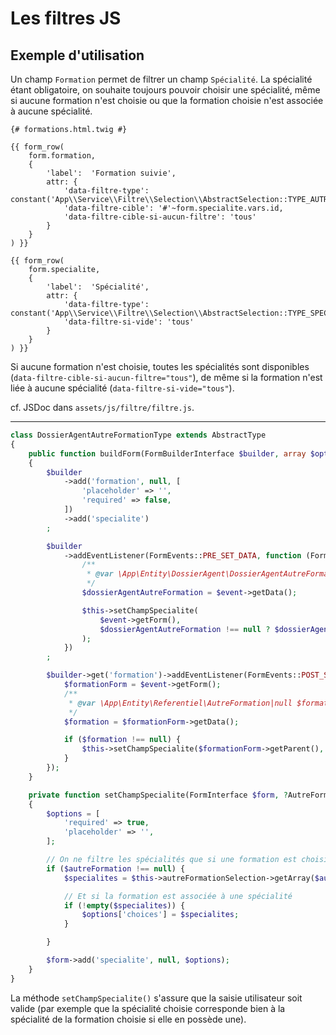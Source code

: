# Les filtres JS

## Exemple d'utilisation

Un champ `Formation` permet de filtrer un champ `Spécialité`. La spécialité étant obligatoire, on souhaite toujours pouvoir choisir une spécialité, même si aucune formation n'est choisie ou que la formation choisie n'est associée à aucune spécialité. 

```twig
{# formations.html.twig #}

{{ form_row(
    form.formation,
    {
        'label':  'Formation suivie',
        attr: {
            'data-filtre-type': constant('App\\Service\\Filtre\\Selection\\AbstractSelection::TYPE_AUTRE_FORMATION'),
            'data-filtre-cible': '#'~form.specialite.vars.id,
            'data-filtre-cible-si-aucun-filtre': 'tous'
        }
    }
) }}

{{ form_row(
    form.specialite,
    {
        'label':  'Spécialité',
        attr: {
            'data-filtre-type': constant('App\\Service\\Filtre\\Selection\\AbstractSelection::TYPE_SPECIALITE'),
            'data-filtre-si-vide': 'tous'
        }
    }
) }}
```

Si aucune formation n'est choisie, toutes les spécialités sont disponibles (`data-filtre-cible-si-aucun-filtre="tous"`), de même si la formation n'est liée à aucune spécialité (`data-filtre-si-vide="tous"`).

cf. JSDoc dans `assets/js/filtre/filtre.js`.

---

```php
class DossierAgentAutreFormationType extends AbstractType
{
    public function buildForm(FormBuilderInterface $builder, array $options)
    {
        $builder
            ->add('formation', null, [
                'placeholder' => '',
                'required' => false,
            ])
            ->add('specialite')
        ;

        $builder
            ->addEventListener(FormEvents::PRE_SET_DATA, function (FormEvent $event) {
                /**
                 * @var \App\Entity\DossierAgent\DossierAgentAutreFormation|null $dossierAgentAutreFormation
                 */
                $dossierAgentAutreFormation = $event->getData();

                $this->setChampSpecialite(
                    $event->getForm(),
                    $dossierAgentAutreFormation !== null ? $dossierAgentAutreFormation->getFormation() : null
                );
            })
        ;

        $builder->get('formation')->addEventListener(FormEvents::POST_SUBMIT, function (FormEvent $event) {
            $formationForm = $event->getForm();
            /**
             * @var \App\Entity\Referentiel\AutreFormation|null $formation
             */
            $formation = $formationForm->getData();

            if ($formation !== null) {
                $this->setChampSpecialite($formationForm->getParent(), $formation);
            }
        });
    }

    private function setChampSpecialite(FormInterface $form, ?AutreFormation $autreFormation = null)
    {
        $options = [
            'required' => true,
            'placeholder' => '',
        ];

        // On ne filtre les spécialités que si une formation est choisie
        if ($autreFormation !== null) {
            $specialites = $this->autreFormationSelection->getArray($autreFormation, AbstractSelection::TYPE_SPECIALITE);

            // Et si la formation est associée à une spécialité
            if (!empty($specialites)) {
                $options['choices'] = $specialites;
            }

        }

        $form->add('specialite', null, $options);
    }
}
```

La méthode `setChampSpecialite()` s'assure que la saisie utilisateur soit valide (par exemple que la spécialité choisie corresponde bien à la spécialité de la formation choisie si elle en possède une).
